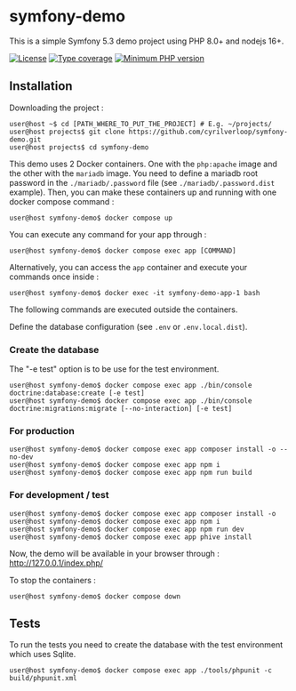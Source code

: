 # symfony-demo

This is a simple Symfony 5.3 demo project using PHP 8.0+ and nodejs 16+.

[![License](https://img.shields.io/github/license/cyrilverloop/symfony-demo)](https://github.com/cyrilverloop/symfony-demo/blob/trunk/LICENSE)
[![Type coverage](https://shepherd.dev/github/cyrilverloop/symfony-demo/coverage.svg)](https://shepherd.dev/github/cyrilverloop/symfony-demo)
[![Minimum PHP version](https://img.shields.io/badge/php-%3E%3D8-%23777BB4?logo=php&style=flat)](https://www.php.net/)


## Installation

Downloading the project :

```shellsession
user@host ~$ cd [PATH_WHERE_TO_PUT_THE_PROJECT] # E.g. ~/projects/
user@host projects$ git clone https://github.com/cyrilverloop/symfony-demo.git
user@host projects$ cd symfony-demo
```

This demo uses 2 Docker containers.
One with the `php:apache` image and the other with the `mariadb` image.
You need to define a mariadb root password in the `./mariadb/.password` file (see `./mariadb/.password.dist` example).
Then, you can make these containers up and running with one docker compose command :
```shellsession
user@host symfony-demo$ docker compose up
```
You can execute any command for your app through :
```shellsession
user@host symfony-demo$ docker compose exec app [COMMAND]
```
Alternatively, you can access the `app` container and execute your commands once inside :
```shellsession
user@host symfony-demo$ docker exec -it symfony-demo-app-1 bash
```
The following commands are executed outside the containers.

Define the database configuration (see `.env` or `.env.local.dist`).

### Create the database

The "-e test" option is to be use for the test environment.
```shellsession
user@host symfony-demo$ docker compose exec app ./bin/console doctrine:database:create [-e test]
user@host symfony-demo$ docker compose exec app ./bin/console doctrine:migrations:migrate [--no-interaction] [-e test]
```

### For production

```shellsession
user@host symfony-demo$ docker compose exec app composer install -o --no-dev
user@host symfony-demo$ docker compose exec app npm i
user@host symfony-demo$ docker compose exec app npm run build
```

### For development / test

```shellsession
user@host symfony-demo$ docker compose exec app composer install -o
user@host symfony-demo$ docker compose exec app npm i
user@host symfony-demo$ docker compose exec app npm run dev
user@host symfony-demo$ docker compose exec app phive install
```

Now, the demo will be available in your browser through : http://127.0.0.1/index.php/

To stop the containers :
```shellsession
user@host symfony-demo$ docker compose down
```


## Tests

To run the tests you need to create the database with the test environment which uses Sqlite.
```shellsession
user@host symfony-demo$ docker compose exec app ./tools/phpunit -c build/phpunit.xml
```
